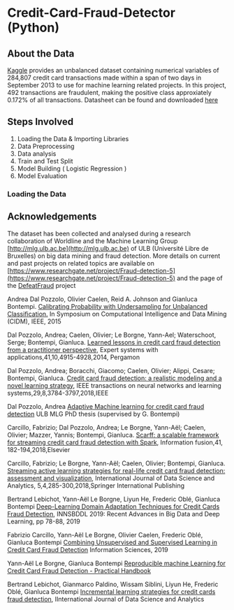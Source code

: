 # Credit-Card-Fraud-Detector (Python)

## About the Data
[Kaggle](https://www.kaggle.com/) provides an unbalanced dataset containing numerical variables of 284,807 credit card transactions made within a span of two days in September 2013 to use for machine learning related projects. In this project, 492 transactions are fraudulent, making the positive class approxiately 0.172% of all transactions. Datasheet can be found and downloaded [here](https://www.kaggle.com/datasets/mlg-ulb/creditcardfraud/data)

## Steps Involved 
1. Loading the Data & Importing Libraries </br>
2. Data Preprocessing </br>
3. Data analysis </br>
4. Train and Test Split </br>
5. Model Building ( Logistic Regression ) </br>
6. Model Evaluation </br>

### Loading the Data

## Acknowledgements
The dataset has been collected and analysed during a research collaboration of Worldline and the Machine Learning Group [http://mlg.ulb.ac.be](http://mlg.ulb.ac.be) of ULB (Université Libre de Bruxelles) on big data mining and fraud detection.
More details on current and past projects on related topics are available on [https://www.researchgate.net/project/Fraud-detection-5](https://www.researchgate.net/project/Fraud-detection-5) and the page of the [DefeatFraud](https://mlg.ulb.ac.be/wordpress/portfolio_page/defeatfraud-assessment-and-validation-of-deep-feature-engineering-and-learning-solutions-for-fraud-detection/) project

Andrea Dal Pozzolo, Olivier Caelen, Reid A. Johnson and Gianluca Bontempi. [Calibrating Probability with Undersampling for Unbalanced Classification.](https://www.researchgate.net/publication/283349138_Calibrating_Probability_with_Undersampling_for_Unbalanced_Classification) In Symposium on Computational Intelligence and Data Mining (CIDM), IEEE, 2015

Dal Pozzolo, Andrea; Caelen, Olivier; Le Borgne, Yann-Ael; Waterschoot, Serge; Bontempi, Gianluca. [Learned lessons in credit card fraud detection from a practitioner perspective,](https://www.researchgate.net/publication/260837261_Learned_lessons_in_credit_card_fraud_detection_from_a_practitioner_perspective) Expert systems with applications,41,10,4915-4928,2014, Pergamon

Dal Pozzolo, Andrea; Boracchi, Giacomo; Caelen, Olivier; Alippi, Cesare; Bontempi, Gianluca. [Credit card fraud detection: a realistic modeling and a novel learning strategy](https://www.researchgate.net/publication/319867396_Credit_Card_Fraud_Detection_A_Realistic_Modeling_and_a_Novel_Learning_Strategy), IEEE transactions on neural networks and learning systems,29,8,3784-3797,2018,IEEE

Dal Pozzolo, Andrea [Adaptive Machine learning for credit card fraud detection](https://di.ulb.ac.be/map/adalpozz/pdf/Dalpozzolo2015PhD.pdf) ULB MLG PhD thesis (supervised by G. Bontempi)

Carcillo, Fabrizio; Dal Pozzolo, Andrea; Le Borgne, Yann-Aël; Caelen, Olivier; Mazzer, Yannis; Bontempi, Gianluca. [Scarff: a scalable framework for streaming credit card fraud detection with Spark](https://www.researchgate.net/publication/319616537_SCARFF_a_Scalable_Framework_for_Streaming_Credit_Card_Fraud_Detection_with_Spark), Information fusion,41, 182-194,2018,Elsevier

Carcillo, Fabrizio; Le Borgne, Yann-Aël; Caelen, Olivier; Bontempi, Gianluca. [Streaming active learning strategies for real-life credit card fraud detection: assessment and visualization](https://www.researchgate.net/publication/332180999_Deep-Learning_Domain_Adaptation_Techniques_for_Credit_Cards_Fraud_Detection), International Journal of Data Science and Analytics, 5,4,285-300,2018,Springer International Publishing

Bertrand Lebichot, Yann-Aël Le Borgne, Liyun He, Frederic Oblé, Gianluca Bontempi [Deep-Learning Domain Adaptation Techniques for Credit Cards Fraud Detection](https://www.researchgate.net/publication/332180999_Deep-Learning_Domain_Adaptation_Techniques_for_Credit_Cards_Fraud_Detection), INNSBDDL 2019: Recent Advances in Big Data and Deep Learning, pp 78-88, 2019

Fabrizio Carcillo, Yann-Aël Le Borgne, Olivier Caelen, Frederic Oblé, Gianluca Bontempi [Combining Unsupervised and Supervised Learning in Credit Card Fraud Detection](https://www.researchgate.net/publication/333143698_Combining_Unsupervised_and_Supervised_Learning_in_Credit_Card_Fraud_Detection) Information Sciences, 2019

Yann-Aël Le Borgne, Gianluca Bontempi [Reproducible machine Learning for Credit Card Fraud Detection - Practical Handbook](https://www.researchgate.net/publication/351283764_Reproducible_Machine_Learning_for_Credit_Card_Fraud_Detection_-_Practical_Handbook)

Bertrand Lebichot, Gianmarco Paldino, Wissam Siblini, Liyun He, Frederic Oblé, Gianluca Bontempi [Incremental learning strategies for credit cards fraud detection](https://www.researchgate.net/publication/352275169_Incremental_learning_strategies_for_credit_cards_fraud_detection), IInternational Journal of Data Science and Analytics

